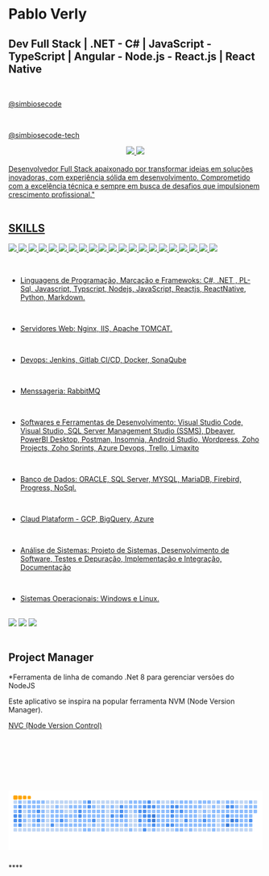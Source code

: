 # Pablo Verly 
## Dev Full Stack | .NET - C# | JavaScript - TypeScript | Angular - Node.js - React.js | React Native
 
[](http://simbiosecode.com.br/)

</br>

[](https://pabloverly.github.io/)

<a href="https://github.com/SimbioseCode">@simbiosecode </a>

</br>

<a href="https://github.com/simbiosecode-tech">@simbiosecode-tech </a>



<!-- ![pabloverly GitHub Stats](https://github-readme-stats.vercel.app/api?username=pabloverly&show_icons=true) -->


  <div align="center">
  <a href="https://github.com/pabloverly">
  <img height="180em" src="https://github-readme-stats.vercel.app/api?username=pabloverly&show_icons=true&theme=tokyonight&include_all_commits=true"/>
  <img height="180em" src="https://github-readme-stats.vercel.app/api/top-langs/?username=pabloverly&layout=compact&langs_count=7&theme=tokyonight"/>
</div>  

 </br> 
 Desenvolvedor Full Stack apaixonado por transformar ideias em soluções inovadoras, com experiência sólida em desenvolvimento. Comprometido com a excelência técnica e sempre em busca de desafios que impulsionem crescimento profissional."
 </br>

<br>

## SKILLS

<p align="lefth">
<img src="https://upload.wikimedia.org/wikipedia/commons/thumb/c/c3/Oracle_Logo.svg/2560px-Oracle_Logo.svg.png" height="40">     
<img src="https://www.bosontreinamentos.com.br/wp-content/uploads/2016/06/SQL-Server-Logo.png" height="40"> 
<img src="https://cdn.icon-icons.com/icons2/2415/PNG/512/postgresql_original_wordmark_logo_icon_146392.png" height="40">
<img src="https://upload.wikimedia.org/wikipedia/labs/8/8e/Mysql_logo.png" height="40">
<img src="https://upload.wikimedia.org/wikipedia/commons/thumb/6/68/Mariadb-seal-browntext.svg/2560px-Mariadb-seal-browntext.svg.png" height="40">   
<img src="https://digitalrecovery.com/wp-content/webpc-passthru.php?src=https://digitalrecovery.com/wp-content/uploads/2023/01/Firebird.png&nocache=1" height="40">
<img src="https://cdn-icons-png.flaticon.com/512/5968/5968292.png" height="40">      
<img src="https://w7.pngwing.com/pngs/56/223/png-transparent-node-js-javascript-computer-icons-github-angle-text-logo.png" height="40">    
<img src="https://logos-download.com/wp-content/uploads/2016/09/React_logo_wordmark.png" height="40">   
<img src="https://miro.medium.com/v2/resize:fit:480/1*VKY-Ldkt-iHobItql7G_5w.png" height="40">
<img src="https://miro.medium.com/v2/resize:fit:420/1*ExeaiV8QMLXdZZS-rtlzCg.png" height="40">	
<img src="https://upload.wikimedia.org/wikipedia/commons/thumb/d/d1/Axios_%28computer_library%29_logo.svg/1200px-Axios_%28computer_library%29_logo.svg.png" height="20"> 
<img src="https://cdn.fs.teachablecdn.com/f0o2YGKTFONup7nJc8aQ" height="40">
<img src="https://w7.pngwing.com/pngs/628/224/png-transparent-bootstrap-plain-wordmark-logo-icon-thumbnail.png" height="40"> 
<img src="https://res.cloudinary.com/practicaldev/image/fetch/s--IwFcphyV--/c_imagga_scale,f_auto,fl_progressive,h_900,q_auto,w_1600/https://thepracticaldev.s3.amazonaws.com/i/vb6ai56xqgpc0bcfn92y.png" height="40">    
<img src="https://git-scm.com/images/logos/1color-orange-lightbg@2x.png" height="40">   
<img src="https://ucompares.com/wp-content/uploads/2021/04/Zoho-Projects.jpg" height="40">  
<img src="https://www.zohowebstatic.com/sites/zweb/images/ogimage/sprints-logo.png" height="40">  
<img src="https://logosmarcas.net/wp-content/uploads/2020/11/WordPress-Logo.png" height="40">     
<img src="https://seeklogo.com/images/P/power-bi-microsoft-logo-E4FC8DE4A9-seeklogo.com.png" height="40"> 
<img src="https://israellucania.com.br/wp-content/uploads/2020/10/azure_devops-1.png" height="40"> 
 
</p>

 </br>
 
- Linguagens de Programação, Marcação e Framewoks: C#, .NET , PL-Sql, Javascript, Typscript, Nodejs, JavaScript, Reactjs, ReactNative, Python, Markdown.
 </br>
 
- Servidores Web: Nginx, IIS, Apache TOMCAT.
 </br>
 
- Devops: Jenkins, Gitlab CI/CD, Docker, SonaQube
 </br>
 
- Menssageria: RabbitMQ
 </br>

- Softwares e Ferramentas de Desenvolvimento: Visual Studio Code, Visual Studio, SQL Server Management Studio (SSMS), Dbeaver, PowerBI Desktop, Postman, Insomnia, Android Studio, Wordpress, Zoho Projects, Zoho Sprints, Azure Devops, Trello, Limaxito
 </br>
 
- Banco de Dados: ORACLE, SQL Server, MYSQL, MariaDB, Firebird, Progress, NoSql.
 </br>
 
- Claud Plataform - GCP, BigQuery, Azure 
 </br>
 
- Análise de Sistemas: Projeto de Sistemas, Desenvolvimento de Software, Testes e Depuração, Implementação e Integração, Documentação
 </br>
 
- Sistemas Operacionais: Windows e Linux.


 </br>

  <div> 
    <a href="https://www.instagram.com/p43l0/" target="_blank"><img src="https://img.shields.io/badge/-Instagram-%23E4405F?style=for-the-badge&logo=instagram&logoColor=white" target="_blank"></a>
    <a href = "http://simbiosecode.com.br"><img src="https://img.shields.io/badge/SIMBIOSE-CODE-gren?style=for-the-badge&logo=page&logoColor=red"></a>
	    <a href = "https://play.google.com/store/apps/developer?id=SimbioseCode"><img src="https://img.shields.io/badge/GOOGLE-PLAY-red?style=for-the-badge&logo=page&logoColor=white"></a>
    <a href="https://github.com/pabloverly/pabloverly/blob/master/github-contribution-grid-snake.gif"></a>

  </div>

 </br>

## Project Manager

*Ferramenta de linha de comando .Net 8 para gerenciar versões do NodeJS

Este aplicativo se inspira na popular ferramenta NVM (Node Version Manager).

<a href="https://github.com/NodeVersionControl/nvc_install">NVC (Node Version Control)</a>

</br></br></br></br>

<h1 align="center">
    <img src="github-contribution-grid-snake.gif">
</h1>
****
